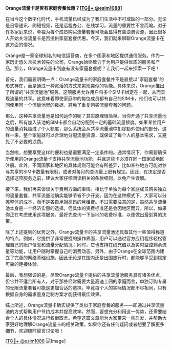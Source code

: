 **Orange流量卡是否有家庭套餐优惠？[[TG💪+ @esim1088](https://t.me/s/esim1088)]**

在当今这个数字化时代，手机流量已经成为了我们生活中不可或缺的一部分。无论是日常通讯、刷短视频，还是远程办公、在线学习，流量的重要性不言而喻。对于许多家庭来说，单独为每个成员购买流量套餐可能会显得有些浪费资源，因此很多人开始关注流量卡是否提供家庭套餐优惠。今天，我们就来聊聊Orange流量卡在这方面的情况。

Orange是一家全球知名的电信运营商，在多个国家和地区提供通信服务。作为一家历史悠久且技术领先的公司，Orange始终致力于为用户提供优质的服务和产品。那么，Orange流量卡到底有没有家庭套餐呢？让我们一起来探索一下吧！

首先，我们需要明确一点：Orange流量卡的家庭套餐并不是直接以“家庭套餐”的形式存在，而是通过一种灵活的方式来实现类似的功能。具体来说，Orange推出了所谓的“共享流量池”服务。这项服务允许用户将多个SIM卡绑定在一起，从而实现流量的共享。这意味着即使家庭中的每位成员都有自己的SIM卡，他们也可以共同使用同一个流量池里的数据，避免了重复购买流量套餐的问题。

那么，这种共享流量池是如何运作的呢？其实原理很简单。当你开通了共享流量池之后，所有加入该池的SIM卡都会自动分配到一定的基础流量额度。如果某位用户的流量消耗超过了个人额度，那么系统会从共享流量池中扣除额外使用的部分。这样一来，整个家庭就可以合理地分配流量资源，既保证了每个人的基本需求，又避免了不必要的浪费。

当然啦，想要享受这样的便利也是需要满足一定条件的。通常情况下，你需要确保所使用的Orange流量卡支持共享流量池功能，并且这些卡必须在同一国家或地区注册。此外，不同国家和地区的具体规则可能会有所差异，比如某些地方可能对参与共享的SIM卡数量有限制，或者对每月的总流量上限有规定。因此，在决定是否选择这项服务之前，建议大家仔细阅读相关的条款细则，以免产生误解。

接下来，我们再来谈谈关于费用方面的事情。相比于单独为每个家庭成员购买独立的流量套餐，共享流量池确实能够节省不少开支。因为在这种模式下，大家可以分摊整体的成本，而不是各自承担高昂的月租费。不过需要注意的是，虽然共享流量池本身是一个经济实惠的选择，但具体的资费标准还是会因地区而异。所以，如果你正在考虑使用这项服务，最好先查询一下当地的收费标准，以便做出最划算的决策。

除了上述提到的优势之外，Orange流量卡的共享流量池还具备其他一些值得称道的特点。例如，它提供了非常便捷的操作界面，用户可以通过官方应用程序轻松管理自己的账户信息和流量分配情况；同时，它也支持在线充值以及实时监控剩余流量等功能，让用户随时掌握自己的消费动态。另外，由于Orange在全球范围内建立了完善的网络基础设施，因此无论是在国内还是出国旅行时，都能够享受到稳定可靠的连接体验。

最后，我想强调的是，尽管Orange流量卡提供的共享流量池服务具有诸多优点，但它并不适合所有人。对于那些经常需要大量高速上网的家庭而言，单独订购专属的无限流量套餐可能是更加合适的选择。毕竟每个人的实际情况都不尽相同，只有根据自身的需求量身定制方案才能获得最佳效果。

综上所述，Orange流量卡确实提供了类似于家庭套餐的服务——即通过共享流量池的方式帮助用户节约成本并提高效率。然而，要想充分利用这一优势，还需要结合个人的具体情况进行权衡取舍。希望这篇文章能为大家带来一些启发，并帮助大家更好地理解Orange流量卡的相关政策。如果你还有任何疑问或者想要了解更多细节，欢迎随时留言讨论哦！

[[TG💪+ @esim1088](https://t.me/s/esim1088) ![Image](https://i.postimg.cc/4NQfJmqS/Snipaste-2025-05-13-00-14-12.png)]